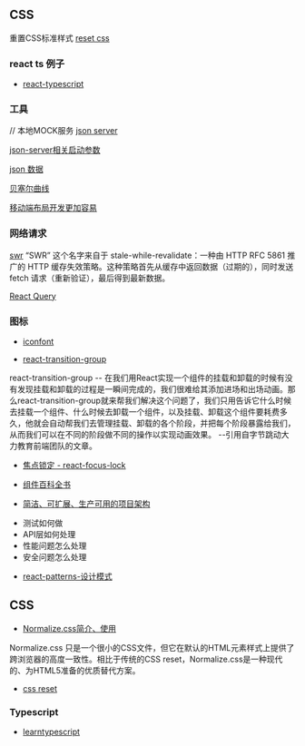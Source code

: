 
## CSS

重置CSS标准样式
[reset css](https://meyerweb.com/eric/tools/css/reset/)

### react ts 例子
* [react-typescript](https://react-typescript-cheatsheet.netlify.app/docs/basic/getting-started/basic_type_example/)


### 工具
// 本地MOCK服务
[json server](https://github.com/typicode/json-server)

[json-server相关启动参数](https://blog.csdn.net/ligonglanyuan/article/details/120665684)

[json 数据](https://jsonplaceholder.typicode.com/guide/)

[贝塞尔曲线](https://cubic-bezier.com/#.17,.67,.83,.67)

[移动端布局开发更加容易](https://github.com/imochen/hotcss)


### 网络请求
[swr](https://swr.vercel.app/zh-CN)
“SWR” 这个名字来自于 stale-while-revalidate：一种由 HTTP RFC 5861 推广的 HTTP 缓存失效策略。这种策略首先从缓存中返回数据（过期的），同时发送 fetch 请求（重新验证），最后得到最新数据。

[React Query]()


### 图标
* [iconfont](https://www.iconfont.cn/)

* [react-transition-group](https://reactcommunity.org/react-transition-group/)

react-transition-group -- 在我们用React实现一个组件的挂载和卸载的时候有没有发现挂载和卸载的过程是一瞬间完成的，我们很难给其添加进场和出场动画。那么react-transition-group就来帮我们解决这个问题了，我们只用告诉它什么时候去挂载一个组件、什么时候去卸载一个组件，以及挂载、卸载这个组件要耗费多久，他就会自动帮我们去管理挂载、卸载的各个阶段，并把每个阶段暴露给我们，从而我们可以在不同的阶段做不同的操作以实现动画效果。 --引用自字节跳动大力教育前端团队的文章。

* [焦点锁定 - react-focus-lock](https://github.com/theKashey/react-focus-lock)

* [组件百科全书](https://storybook.js.org/showcase)

* [简洁、可扩展、生产可用的项目架构](https://github.com/alan2207/bulletproof-react)
- 测试如何做
- API层如何处理
- 性能问题怎么处理
- 安全问题怎么处理

* [react-patterns-设计模式](https://www.patterns.dev/posts/introduction/)


## CSS 

* [Normalize.css简介、使用](https://juejin.cn/post/7116430157769867278)

Normalize.css 只是一个很小的CSS文件，但它在默认的HTML元素样式上提供了跨浏览器的高度一致性。相比于传统的CSS reset，Normalize.css是一种现代的、为HTML5准备的优质替代方案。

* [css reset](https://meyerweb.com/eric/tools/css/reset/)

### Typescript

* [learntypescript](https://learntypescript.dev/)